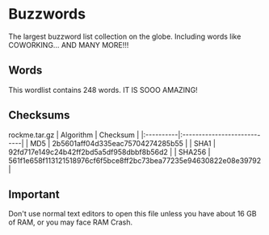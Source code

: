 # Buzzwords  
The largest buzzword list collection on the globe. Including words like COWORKING... AND MANY MORE!!!
## Words  
This wordlist contains 248 words. IT IS SOOO AMAZING!
## Checksums
rockme.tar.gz
| Algorithm | Checksum |
|:----------|:----------------------------|
| MD5       | 2b5601aff04d335eac75704274285b55 |
| SHA1      | 92fd717e149c24b42ff2bd5a5df958dbbf8b56d2 |
| SHA256    | 561f1e658f113121518976cf6f5bce8ff2bc73bea77235e94630822e08e39792 |
## Important
Don't use normal text editors to open this file unless you have about 16 GB of RAM, or you may face RAM Crash.
